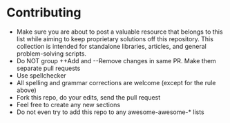 # Contributing

* Make sure you are about to post a valuable resource that belongs to this list while aiming to keep proprietary solutions off this repository. This collection is intended for standalone libraries, articles, and general problem-solving scripts.
* Do NOT group ++Add and --Remove changes in same PR. Make them separate pull requests
* Use spellchecker
* All spelling and grammar corrections are welcome (except for the rule above)
* Fork this repo, do your edits, send the pull request
* Feel free to create any new sections
* Do not even try to add this repo to any awesome-awesome-* lists
